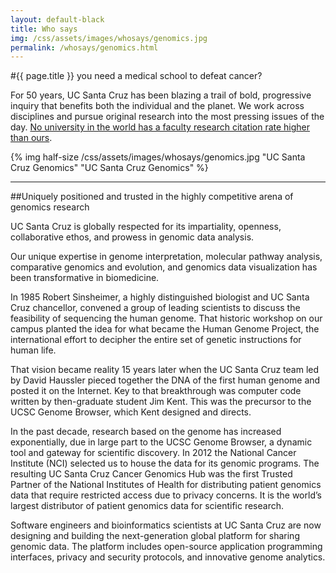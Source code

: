 ```yaml
---
layout: default-black
title: Who says
img: /css/assets/images/whosays/genomics.jpg
permalink: /whosays/genomics.html
---
```


#{{ page.title }} you need a medical school to defeat cancer?

For 50 years, UC Santa Cruz has been blazing a trail of bold, progressive inquiry that benefits both the individual and the planet. We work across disciplines and pursue original research into the most pressing issues of the day. [No university in the world has a faculty research citation rate higher than ours](http://www.timeshighereducation.co.uk/world-university-rankings/2014-15/world-ranking/range/001-200/page/1/order/scorecitations%7Cdesc).

{% img half-size /css/assets/images/whosays/genomics.jpg "UC Santa Cruz Genomics" "UC Santa Cruz Genomics" %}

***


##Uniquely positioned and trusted in the highly competitive arena of genomics research

UC Santa Cruz is globally respected for its impartiality, openness, collaborative ethos, and prowess in genomic data analysis.
 
Our unique expertise in genome interpretation, molecular pathway analysis, comparative genomics and evolution, and genomics data visualization has been transformative in biomedicine.
 
In 1985 Robert Sinsheimer, a highly distinguished biologist and UC Santa Cruz chancellor, convened a group of leading scientists to discuss the feasibility of sequencing the human genome. That historic workshop on our campus planted the idea for what became the Human Genome Project, the international effort to decipher the entire set of genetic instructions for human life. 
 
That vision became reality 15 years later when the UC Santa Cruz team led by David Haussler pieced together the DNA of the first human genome and posted it on the Internet. Key to that breakthrough was computer code written by then-graduate student Jim Kent. This was the precursor to the UCSC Genome Browser, which Kent designed and directs.
 
In the past decade, research based on the genome has increased exponentially, due in large part to the UCSC Genome Browser, a dynamic tool and gateway for scientific discovery. In 2012 the National Cancer Institute (NCI) selected us to house the data for its genomic programs. The resulting UC Santa Cruz Cancer Genomics Hub was the first Trusted Partner of the National Institutes of Health for distributing patient genomics data that require restricted access due to privacy concerns.  It is the world’s largest distributor of patient genomics data for scientific research.
 
Software engineers and bioinformatics scientists at UC Santa Cruz are now designing and building the next-generation global platform for sharing genomic data. The platform includes open-source application programming interfaces, privacy and security protocols, and innovative genome analytics.